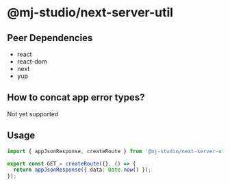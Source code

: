 # @mj-studio/next-server-util

## Peer Dependencies

- react
- react-dom
- next
- yup

## How to concat app error types?

Not yet supported

## Usage

```ts
import { appJsonResponse, createRoute } from '@mj-studio/next-server-util';

export const GET = createRoute({}, () => {
  return appJsonResponse({ data: Date.now() });
});

```
